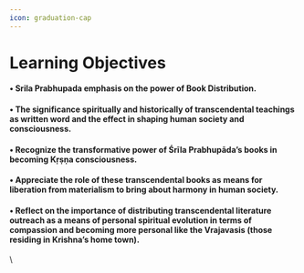 ```yaml
---
icon: graduation-cap
---
```


# Learning Objectives

#### • Srila Prabhupada emphasis on the power of Book Distribution.

#### • The significance spiritually and historically of transcendental teachings as written word and the effect in shaping human society and consciousness.

#### • Recognize the transformative power of Śrīla Prabhupāda’s books in becoming Kṛṣṇa consciousness.

#### • Appreciate the role of these transcendental books as means for liberation from materialism to bring about harmony in human society.

#### • Reflect on the importance of distributing transcendental literature outreach as a means of personal spiritual evolution in terms of compassion and becoming more personal like the Vrajavasis (those residing in Krishna’s home town).

\
